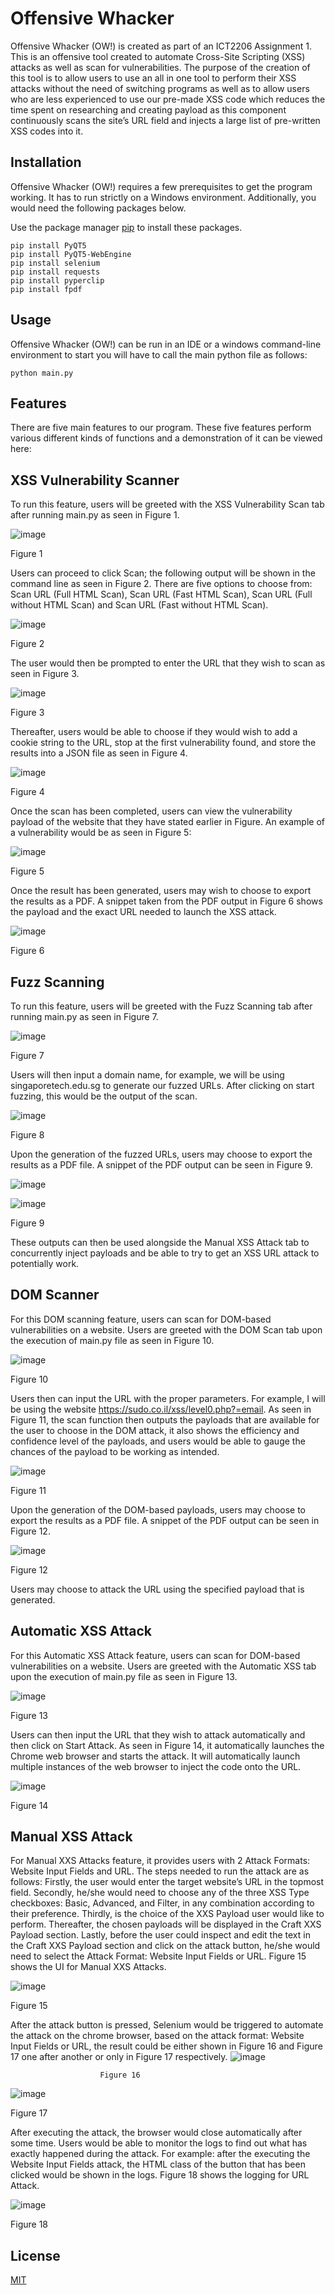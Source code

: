 # Offensive Whacker

Offensive Whacker (OW!) is created as part of an ICT2206 Assignment 1. This is an offensive tool created to automate Cross-Site Scripting (XSS) attacks as well as scan for vulnerabilities. The purpose of the creation of this tool is to allow users to use an all in one tool to perform their XSS attacks without the need of switching programs as well as to allow users who are less experienced to use our pre-made XSS code which reduces the time spent on researching and creating payload as this component continuously scans the site’s URL field and injects a large list of pre-written XSS codes into it.

## Installation

Offensive Whacker (OW!) requires a few prerequisites to get the program working. It has to run strictly on a Windows environment. Additionally, you would need the following packages below.

Use the package manager [pip](https://pip.pypa.io/en/stable/) to install these packages.

```shell
pip install PyQT5
pip install PyQT5-WebEngine
pip install selenium
pip install requests
pip install pyperclip
pip install fpdf
```
## Usage

Offensive Whacker (OW!) can be run in an IDE or a windows command-line environment to start you will have to call the main python file as follows:

```shell
python main.py
```

## Features

There are five main features to our program. These five features perform various different kinds of functions and a demonstration of it can be viewed here:

## XSS Vulnerability Scanner

To run this feature, users will be greeted with the XSS Vulnerability Scan tab after running main.py as seen in Figure 1.

![image](https://user-images.githubusercontent.com/71886838/161992523-340e9561-4b41-48ae-a623-9e313b3b0a83.png)

Figure 1

Users can proceed to click Scan; the following output will be shown in the command line as seen in Figure 2.  There are five options to choose from: Scan URL (Full HTML Scan), Scan URL (Fast HTML Scan), Scan URL (Full without HTML Scan) and Scan URL (Fast without HTML Scan). 

![image](https://user-images.githubusercontent.com/71886838/161992736-bae97807-276f-43f6-a609-a7d3105c4761.png)

Figure 2

The user would then be prompted to enter the URL that they wish to scan as seen in Figure 3.

![image](https://user-images.githubusercontent.com/71886838/161992777-555b44ea-1091-46a6-b682-0dfd40b453e1.png)

Figure 3
 
Thereafter, users would be able to choose if they would wish to add a cookie string to the URL, stop at the first vulnerability found, and store the results into a JSON file as seen in Figure 4.

![image](https://user-images.githubusercontent.com/71886838/161992817-908a6c01-c24e-4ec9-b468-3284a71e7097.png)

Figure 4

Once the scan has been completed, users can view the vulnerability payload of the website that they have stated earlier in Figure. An example of a vulnerability would be as seen in Figure 5: 

![image](https://user-images.githubusercontent.com/71886838/161992852-ddfe756d-b532-4304-bce3-a649165666e4.png)

Figure 5

Once the result has been generated, users may wish to choose to export the results as a PDF. A snippet taken from the PDF output in Figure 6 shows the payload and the exact URL needed to launch the XSS attack.

![image](https://user-images.githubusercontent.com/71886838/161992889-04d7579a-164d-41fd-9790-dcbf1c174ec7.png) 

Figure 6

## Fuzz Scanning

To run this feature, users will be greeted with the Fuzz Scanning tab after running main.py as seen in Figure 7. 

![image](https://user-images.githubusercontent.com/71886838/161993320-eeb3dbf5-2800-4e5f-9bb2-e1d048de08dc.png)
 
Figure 7

Users will then input a domain name, for example, we will be using singaporetech.edu.sg to generate our fuzzed URLs. After clicking on start fuzzing, this would be the output of the scan. 

![image](https://user-images.githubusercontent.com/71886838/161993358-ee9a652c-1ea4-4ad1-9214-a6f678e08f12.png)
 
Figure 8

Upon the generation of the fuzzed URLs, users may choose to export the results as a PDF file. A snippet of the PDF output can be seen in Figure 9. 

![image](https://user-images.githubusercontent.com/71886838/161993384-3b7d8140-4891-4707-a3d7-b2eb2794a1de.png)

![image](https://user-images.githubusercontent.com/71886838/161993404-70558745-1d65-4c85-9e18-9e1633af3e75.png)

Figure 9

These outputs can then be used alongside the Manual XSS Attack tab to concurrently inject payloads and be able to try to get an XSS URL attack to potentially work.

## DOM Scanner

For this DOM scanning feature, users can scan for DOM-based vulnerabilities on a website. Users are greeted with the DOM Scan tab upon the execution of main.py file as seen in Figure 10. 

![image](https://user-images.githubusercontent.com/71886838/161993820-96d4c44d-0bac-42d0-93c1-489bd82fc967.png)

Figure 10

Users then can input the URL with the proper parameters. For example, I will be using the website https://sudo.co.il/xss/level0.php?=email. As seen in Figure 11, the scan function then outputs the payloads that are available for the user to choose in the DOM attack, it also shows the efficiency and confidence level of the payloads, and users would be able to gauge the chances of the payload to be working as intended. 

![image](https://user-images.githubusercontent.com/71886838/161993859-4baed219-bd86-4301-a6b3-b729de320abb.png)
 
Figure 11

Upon the generation of the DOM-based payloads, users may choose to export the results as a PDF file. A snippet of the PDF output can be seen in Figure 12. 

![image](https://user-images.githubusercontent.com/71886838/161993901-95228052-ecb8-420f-bd60-041129a3091e.png)

Figure 12

Users may choose to attack the URL using the specified payload that is generated. 

## Automatic XSS Attack

For this Automatic XSS Attack feature, users can scan for DOM-based vulnerabilities on a website. Users are greeted with the Automatic XSS tab upon the execution of main.py file as seen in Figure 13.

![image](https://user-images.githubusercontent.com/71886838/161994045-234fa819-8024-4f80-a8f4-56257f8f3be6.png)
 
Figure 13

Users can then input the URL that they wish to attack automatically and then click on Start Attack. As seen in Figure 14, it automatically launches the Chrome web browser and starts the attack. It will automatically launch multiple instances of the web browser to inject the code onto the URL.

![image](https://user-images.githubusercontent.com/71886838/161994076-8e86494f-6758-4830-9caa-a8c4aea11d41.png)
 
Figure 14


## Manual XSS Attack 

For Manual XXS Attacks feature, it provides users with 2 Attack Formats: Website Input Fields and URL. The steps needed to run the attack are as follows: Firstly, the user would enter the target website’s URL in the topmost field. Secondly, he/she would need to choose any of the three XSS Type checkboxes: Basic, Advanced, and Filter, in any combination according to their preference. Thirdly, is the choice of the XXS Payload user would like to perform. Thereafter, the chosen payloads will be displayed in the Craft XXS Payload section. Lastly, before the user could inspect and edit the text in the Craft XXS Payload section and click on the attack button, he/she would need to select the Attack Format: Website Input Fields or URL. Figure 15 shows the UI for Manual XXS Attacks.

![image](https://user-images.githubusercontent.com/71886838/161994181-c6140025-574d-4a33-b584-44c2efccb722.png)
 
Figure 15

After the attack button is pressed, Selenium would be triggered to automate the attack on the chrome browser, based on the attack format: Website Input Fields or URL, the result could be either shown in Figure 16 and Figure 17 one after another or only in Figure 17 respectively.
![image](https://user-images.githubusercontent.com/71886838/161994251-ef911702-e185-40c0-8451-624799797b27.png)

                        Figure 16
                        
![image](https://user-images.githubusercontent.com/71886838/161994290-35595a1b-6202-4879-b876-34f55934401f.png)

Figure 17
  
After executing the attack, the browser would close automatically after some time. Users would be able to monitor the logs to find out what has exactly happened during the attack. For example: after the executing the Website Input Fields attack, the HTML class of the button that has been clicked would be shown in the logs. Figure 18 shows the logging for URL Attack.

![image](https://user-images.githubusercontent.com/71886838/161994348-6325c6fc-e8c2-4b91-be23-3ecd4e7a8880.png)

Figure 18


## License
[MIT](https://choosealicense.com/licenses/mit/)
